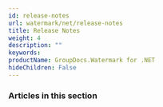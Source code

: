 ```yaml
---
id: release-notes
url: watermark/net/release-notes
title: Release Notes
weight: 4
description: ""
keywords: 
productName: GroupDocs.Watermark for .NET
hideChildren: False
---
```

### Articles in this section
